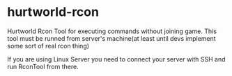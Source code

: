 # hurtworld-rcon
Hurtworld Rcon Tool for executing commands without joining game.
This tool must be runned from server's machine(at least until devs implement some sort of real rcon thing)

If you are using Linux Server you need to connect your server with SSH and run RconTool from there.
